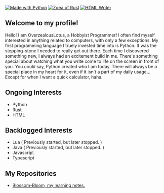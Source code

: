 [![Made with Python](https://img.shields.io/badge/Made%20with-Python-blue?style=for-the-badge&logo=Python)](https://shields.io/)
[![Zoea of Rust](https://img.shields.io/badge/Zoea%20of-Rust-orange?style=for-the-badge&logo=Rust)](https://shields.io/)
[![HTML Writer](https://img.shields.io/badge/Writer%20of-HTML-orange?style=for-the-badge&logo=html5)](https://shields.io/)

## Welcome to my profile!
Hello! I am OverzealousLotus, a Hobbyist Programmer! I often find myself interested in anything related to computers, with only a few exceptions. My first programming language I truely invested time into is Python. It was the stepping-stone I needed to really get out there. Each time I discovered something new, I always had an excitement build in me. There's something special about watching what you write come to life on the screen in front of you. You could say, Python created who I am today. There will always be a special place in my heart for it, even if it isn't a part of my daily usage... Except for when I want a quick calculator, haha.


## Ongoing Interests
- Python
- Rust
- HTML


## Backlogged Interests
- Lua ( Previously started, but later stopped. )
- Java ( Previously started, but later stopped. )
- Javascript
- Typescript


## My Repositories
- [Blossom-Bloom, my learning notes.](https://github.com/OverzealousLotus/Blossom-Bloom)
